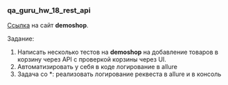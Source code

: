 ### qa_guru_hw_18_rest_api

[Ссылка](https://demowebshop.tricentis.com/) на сайт **demoshop**.

Задание:
1. Написать несколько тестов на **demoshop** на добавление товаров в корзину через API с проверкой корзины через UI.
2. Автоматизировать у себя в коде логирование в allure
3. Задача со *: реализовать логирование реквеста в allure и в консоль